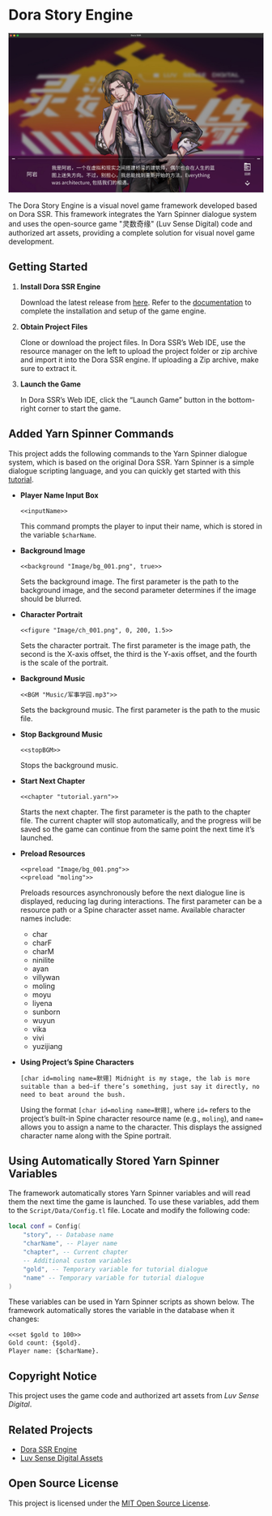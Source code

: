 # Dora Story Engine

![demo](Image/demo.jpg)

The Dora Story Engine is a visual novel game framework developed based on Dora SSR. This framework integrates the Yarn Spinner dialogue system and uses the open-source game "灵数奇缘" (Luv Sense Digital) code and authorized art assets, providing a complete solution for visual novel game development.

## Getting Started

1. **Install Dora SSR Engine**

	Download the latest release from [here](https://github.com/ippclub/Dora-SSR/releases/latest). Refer to the [documentation](https://dora-ssr.net/docs/tutorial/quick-start/) to complete the installation and setup of the game engine.

2. **Obtain Project Files**

	Clone or download the project files. In Dora SSR’s Web IDE, use the resource manager on the left to upload the project folder or zip archive and import it into the Dora SSR engine. If uploading a Zip archive, make sure to extract it.

3. **Launch the Game**

	In Dora SSR’s Web IDE, click the “Launch Game” button in the bottom-right corner to start the game.

## Added Yarn Spinner Commands

This project adds the following commands to the Yarn Spinner dialogue system, which is based on the original Dora SSR. Yarn Spinner is a simple dialogue scripting language, and you can quickly get started with this [tutorial](https://dora-ssr.net/docs/tutorial/Writing%20Game%20Dialogue/introduction-to-yarn).

* **Player Name Input Box**

	```
	<<inputName>>
	```

	This command prompts the player to input their name, which is stored in the variable `$charName`.

* **Background Image**

	```
	<<background "Image/bg_001.png", true>>
	```

	Sets the background image. The first parameter is the path to the background image, and the second parameter determines if the image should be blurred.

* **Character Portrait**

	```
	<<figure "Image/ch_001.png", 0, 200, 1.5>>
	```

	Sets the character portrait. The first parameter is the image path, the second is the X-axis offset, the third is the Y-axis offset, and the fourth is the scale of the portrait.

* **Background Music**

	```
	<<BGM "Music/军事学园.mp3">>
	```

	Sets the background music. The first parameter is the path to the music file.

* **Stop Background Music**

	```
	<<stopBGM>>
	```

	Stops the background music.

* **Start Next Chapter**

	```
	<<chapter "tutorial.yarn">>
	```

	Starts the next chapter. The first parameter is the path to the chapter file. The current chapter will stop automatically, and the progress will be saved so the game can continue from the same point the next time it’s launched.

* **Preload Resources**

	```
	<<preload "Image/bg_001.png">>
	<<preload "moling">>
	```

	Preloads resources asynchronously before the next dialogue line is displayed, reducing lag during interactions. The first parameter can be a resource path or a Spine character asset name. Available character names include:

	- char
	- charF
	- charM
	- ninilite
	- ayan
	- villywan
	- moling
	- moyu
	- liyena
	- sunborn
	- wuyun
	- vika
	- vivi
	- yuzijiang

* **Using Project’s Spine Characters**

	```
	[char id=moling name=默翎] Midnight is my stage, the lab is more suitable than a bed—if there’s something, just say it directly, no need to beat around the bush.
	```

	Using the format `[char id=moling name=默翎]`, where `id=` refers to the project’s built-in Spine character resource name (e.g., `moling`), and `name=` allows you to assign a name to the character. This displays the assigned character name along with the Spine portrait.

## Using Automatically Stored Yarn Spinner Variables

The framework automatically stores Yarn Spinner variables and will read them the next time the game is launched. To use these variables, add them to the `Script/Data/Config.tl` file. Locate and modify the following code:

```lua
local conf = Config(
	"story", -- Database name
	"charName", -- Player name
	"chapter", -- Current chapter
	-- Additional custom variables
	"gold", -- Temporary variable for tutorial dialogue
	"name" -- Temporary variable for tutorial dialogue
)
```

These variables can be used in Yarn Spinner scripts as shown below. The framework automatically stores the variable in the database when it changes:

```
<<set $gold to 100>>
Gold count: {$gold}.
Player name: {$charName}.
```

## Copyright Notice

This project uses the game code and authorized art assets from *Luv Sense Digital*.

## Related Projects

- [Dora SSR Engine](https://github.com/ippclub/Dora-SSR)
- [Luv Sense Digital Assets](https://github.com/ippclub/LSD-spine-2x)

## Open Source License

This project is licensed under the [MIT Open Source License](LICENSE).

